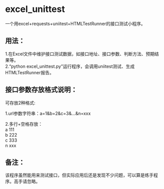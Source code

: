 # excel_unittest
一个用excel+requests+uniitest+HTMLTestRunner的接口测试小程序。

## 用法：    
1.在Excel文件中维护接口测试数据，如接口地址、接口参数、判断方法、预期结果等。</br>
2.“python excel_unittest.py”运行程序，会调用uniitest测试、生成HTMLTestRunner报告。</br>

## 接口参数存放格式说明：
可存放2种格式:    

1.url参数字符串：a=1&b=2&c=3&...&n=xxx </br>

2.多行+空格存放： </br>
a 111    
b 222   
c 333   
n xxx    

## 备注：
该程序虽然能用来测试接口，但实际应用后还是发现不少问题，可以算是练手程序。高手请忽略。
